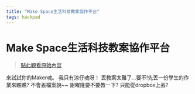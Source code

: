 ```yaml
---
title: "Make Space生活科技教案協作平台"
tags: hackpad
---
```


# Make Space生活科技教案協作平台

> [點此觀看原始內容](https://g0v.hackpad.tw/YESxKx3B8Qo)


來試試你的Maker魂。
我只有涼仔魂呀！
丟教案太難了...要不!先丟一份學生的作業來瞧瞧?
不會丟檔案說~~ 謝曜隆要不要教一下?
只能從dropbox上丟?




